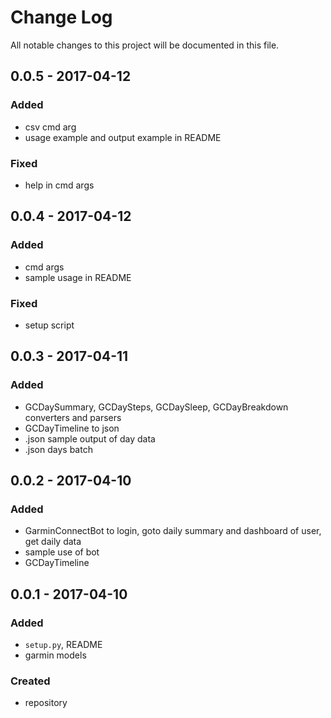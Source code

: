 # Change Log
All notable changes to this project will be documented in this file.

## 0.0.5 - 2017-04-12

### Added
- csv cmd arg
- usage example and output example in README

### Fixed
- help in cmd args

## 0.0.4 - 2017-04-12

### Added
- cmd args
- sample usage in README

### Fixed
- setup script

## 0.0.3 - 2017-04-11

### Added
- GCDaySummary, GCDaySteps, GCDaySleep, GCDayBreakdown converters and parsers
- GCDayTimeline to json
- .json sample output of day data
- .json days batch

## 0.0.2 - 2017-04-10

### Added
- GarminConnectBot to login, goto daily summary and dashboard of user, get daily data
- sample use of bot
- GCDayTimeline

## 0.0.1 - 2017-04-10

### Added
- `setup.py`, README
- garmin models

### Created
- repository

